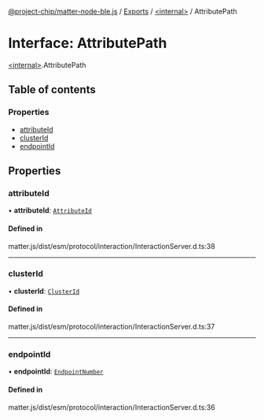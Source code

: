 [@project-chip/matter-node-ble.js](../README.md) / [Exports](../modules.md) / [\<internal\>](../modules/internal_.md) / AttributePath

# Interface: AttributePath

[\<internal\>](../modules/internal_.md).AttributePath

## Table of contents

### Properties

- [attributeId](internal_.AttributePath.md#attributeid)
- [clusterId](internal_.AttributePath.md#clusterid)
- [endpointId](internal_.AttributePath.md#endpointid)

## Properties

### attributeId

• **attributeId**: [`AttributeId`](../modules/internal_.md#attributeid)

#### Defined in

matter.js/dist/esm/protocol/interaction/InteractionServer.d.ts:38

___

### clusterId

• **clusterId**: [`ClusterId`](../modules/internal_.md#clusterid)

#### Defined in

matter.js/dist/esm/protocol/interaction/InteractionServer.d.ts:37

___

### endpointId

• **endpointId**: [`EndpointNumber`](../modules/internal_.md#endpointnumber)

#### Defined in

matter.js/dist/esm/protocol/interaction/InteractionServer.d.ts:36
